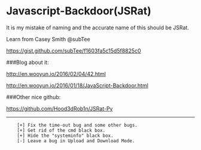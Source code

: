 # Javascript-Backdoor(JSRat)


It is my mistake of naming and the accurate name of this should be JSRat.


Learn from  Casey Smith @subTee


https://gist.github.com/subTee/f1603fa5c15d5f8825c0

###Blog about it:


http://en.wooyun.io/2016/02/04/42.html


http://en.wooyun.io/2016/01/18/JavaScript-Backdoor.html


###Other nice github:


https://github.com/Hood3dRob1n/JSRat-Py

---

		[+] Fix the time-out bug and some other bugs.
		[+] Get rid of the cmd black box.
		[+] Hide the "systeminfo" black box.
		[-] Leave a bug in Upload and Download Mode.
